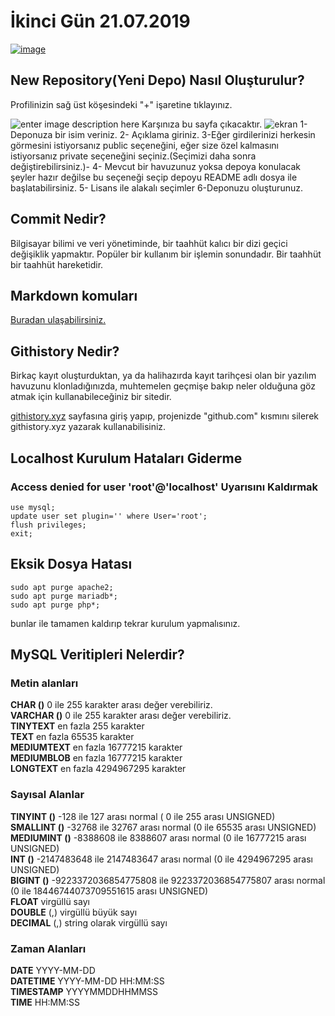 # İkinci Gün 21.07.2019
[![image](https://i.hizliresim.com/6Dmzm7.png)](https://hizliresim.com/6Dmzm7)
## New Repository(Yeni Depo) Nasıl Oluşturulur?
Profilinizin sağ üst köşesindeki "+" işaretine tıklayınız.

![enter image description here](https://i.hizliresim.com/WXbOkL.png)
Karşınıza bu sayfa çıkacaktır.
![ekran](https://i.hizliresim.com/6Dmzm7.png)
1- Deponuza bir isim veriniz.
 2- Açıklama giriniz.
3-Eğer girdilerinizi herkesin görmesini istiyorsanız public seçeneğini, eğer size özel kalmasını istiyorsanız private seçeneğini seçiniz.(Seçimizi daha sonra değiştirebilirsiniz.)- 4- Mevcut bir havuzunuz yoksa depoya konulacak şeyler hazır değilse bu seçeneği seçip depoyu README adlı dosya ile başlatabilirsiniz.
5- Lisans ile alakalı seçimler
6-Deponuzu oluşturunuz.
## Commit Nedir?
Bilgisayar bilimi ve veri yönetiminde, bir taahhüt kalıcı bir dizi geçici değişiklik yapmaktır. Popüler bir kullanım bir işlemin sonundadır. Bir taahhüt bir taahhüt hareketidir.
## Markdown komuları
[Buradan ulaşabilirsiniz.](http://alikatircio.com/markdown-editor/)
## Githistory Nedir?
Birkaç kayıt oluşturduktan, ya da halihazırda kayıt tarihçesi olan bir yazılım havuzunu klonladığınızda, muhtemelen geçmişe bakıp neler olduğuna göz atmak için kullanabileceğiniz bir sitedir.

[githistory.xyz](https://githistory.xyz/) sayfasına giriş yapıp, projenizde "github.com" kısmını silerek githistory.xyz yazarak kullanabilisiniz.

## Localhost Kurulum Hataları Giderme
### Access denied for user 'root'@'localhost' Uyarısını Kaldırmak

  ```sudo mysql -u rootshow databases;
  use mysql;
  update user set plugin='' where User='root';
  flush privileges;
  exit;
  ```
  ## Eksik Dosya Hatası
  ```  
sudo apt purge apache2;
sudo apt purge mariadb*;
sudo apt purge php*; 
  ```
  bunlar ile tamamen kaldırıp tekrar kurulum yapmalısınız.
## MySQL Veritipleri Nelerdir?
### Metin alanları

**CHAR ()** 0 ile 255 karakter arası değer verebiliriz.  
**VARCHAR ()** 0 ile 255 karakter arası değer verebiliriz.  
**TINYTEXT** en fazla 255 karakter  
**TEXT** en fazla 65535 karakter  
**MEDIUMTEXT** en fazla 16777215 karakter  
**MEDIUMBLOB** en fazla 16777215 karakter  
**LONGTEXT** en fazla 4294967295 karakter

### Sayısal Alanlar

**TINYINT ()** -128 ile 127 arası normal ( 0 ile 255 arası UNSIGNED)  
**SMALLINT ()** -32768 ile 32767 arası normal (0 ile 65535 arası UNSIGNED)  
**MEDIUMINT ()** -8388608 ile 8388607 arası normal (0 ile 16777215 arası UNSIGNED)  
**INT ()** -2147483648 ile 2147483647 arası normal (0 ile 4294967295 arası UNSIGNED)  
**BIGINT ()** -9223372036854775808 ile 9223372036854775807 arası normal (0 ile 18446744073709551615 arası UNSIGNED)  
**FLOAT** virgüllü sayı  
**DOUBLE** (,) virgüllü büyük sayı  
**DECIMAL** (,) string olarak virgüllü sayı

### Zaman Alanları

**DATE** YYYY-MM-DD  
**DATETIME** YYYY-MM-DD HH:MM:SS  
**TIMESTAMP** YYYYMMDDHHMMSS  
**TIME** HH:MM:SS
